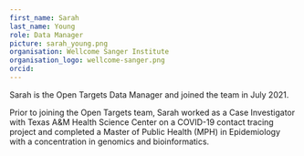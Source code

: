 ```yaml
---
first_name: Sarah
last_name: Young
role: Data Manager
picture: sarah_young.png
organisation: Wellcome Sanger Institute
organisation_logo: wellcome-sanger.png
orcid: 
---
```


Sarah is the Open Targets Data Manager and joined the team in July 2021. 

Prior to joining the Open Targets team, Sarah worked as a Case Investigator with Texas A&M Health Science Center on a COVID-19 contact tracing project and
completed a Master of Public Health (MPH) in Epidemiology with a concentration in genomics and bioinformatics.
